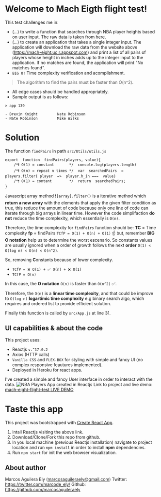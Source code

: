 # Welcome to Mach Eigth flight test!

This test challenges me in:
- (...) to write a function that searches through NBA player heights
based on user input. The raw data is taken from [here](https://mach-eight.uc.r.appspot.com/).
- (...) to create an application that takes a single integer input. The
application will download the raw data from the website above
(https://mach-eight.uc.r.appspot.com) and print a list of all pairs of players
whose height in inches adds up to the integer input to the application. If no
matches are found, the application will print "No matches found".
- `BIG O!` Time complexity verification and acomplishment. 
>The algorithm to find the pairs must be faster than O(n^2).
- All edge cases should be handled appropriately.
- Sample output is as follows:
```
> app 139

- Brevin Knight         Nate Robinson
- Nate Robinson         Mike Wilks
```

# Solution

The function `findPairs` in path `src/Utils/utils.js` 
```
export  function  findPairs(players, value){
	/*❗ O(1) = constant       */  console.log(players.length)
	/*❗ O(n) = repeat n times */  var  searchedPairs  =  players.filter( player  =>  player.h_in ===  value) 
	/*❗ O(1) = contant        */  return  searchedPairs;
}
```
Javascript array method ❗`[array].filter()` is a iterative method  which **return a new array** with the elements that apply the given filter condition as true, this reduce the amount of code because only one line of code can iterate through big arrays in linear time. However the code simplifaction **do not** reduce the time complexity, which essentially is `O(n)`.

Therefore, the time complexity for `findPairs` function should be:
**TC** = Time complexity
**fp**  = findPairs
`TCfP = O(1) + O(n) + O(1)` ☝ but, remember **BIG O notation** help us to determine the worst escenario. So constants values are usually ignored when a order of growth follows the next **order** `O(1) < O(log n) < O(n) < O(n^2)`.  

So, removing **C**onstants because of lower complexity.
- `TCfP = ❌ O(1) + ✅ O(n) + ❌ O(1)`
- `TCfP = O(n)`

In this case, the **O notation** `O(n)` is faster than `O(n^2)` ✅.

Therefore, the `O(n)`  is a **linear time complexity**, and that could be improve to `O(log n)` **logartimic time complexity** e.g binary search algo, which requires and ordered list to provide efficient solution.

Finally this function is called by `src/App.js` at line 31.

## UI capabilities & about the code

This project uses:
- Reactjs `v.^17.0.2`
- Axios (HTTP calls)
- `Vanilla CSS` and `FLEX-BOX` for styling with simple and fancy UI (no complex responsive feautures implemented).
- Deployed in Heroku for react apps.

I've created a simple and fancy User interface in order to interact with the data.
![NBA Players App created in Reactjs](https://i.ibb.co/tmwnMNN/Screen-Shot-2021-10-07-at-2-42-15-PM.png)
Link to project and live demo: [mach-eight-flight-test LIVE DEMO](https://mach-eight-flight-test.herokuapp.com/)

# Taste this app

This project was bootstrapped with [Create React App](https://github.com/facebook/create-react-app).
1. Intall Reactjs visiting the above link.
2. Download/Clone/Fork this repo from github.
3. In you local machine (previous Reactjs installation) navigate to project location and run `npm install` in order to install **npm** dependencies.
4. Run `npm start` for init the web browser visualization.

## About author

Marcos Aguilera Ely (marcosaguileraely@gmail.com)
Twitter: https://twitter.com/marcode_ely/ 
Github: https://github.com/marcosaguileraely
